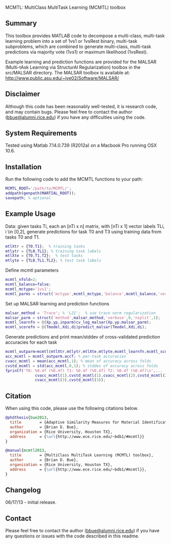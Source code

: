 MCMTL: MultiClass MultiTask Learning (MCMTL) toolbox

## Summary 

This toolbox provides MATLAB code to decompose a multi-class, multi-task learning problem into a set of 1vs1 or 1vsRest binary, multi-task subproblems, which are combined to generate multi-class, multi-task predictions via majority vote (1vs1) or maximum likelihood (1vsRest). 

Example learning and prediction functions are provided for the MALSAR (Multi-tAsk Learning via StructurAl Regularization) toolbox in the src/MALSAR directory. The MALSAR toolbox is available at: http://www.public.asu.edu/~jye02/Software/MALSAR/

## Disclaimer 

Although this code has been reasonably well-tested, it is research code, and may contain bugs. Please feel free to contact the author (bbue@alumni.rice.edu) if you have any difficulties using the code. 

## System Requirements 

Tested using Matlab 7.14.0.739 (R2012a) on a Macbook Pro running OSX 10.6.

## Installation 

Run the following code to add the MCMTL functions to your path:
```matlab
MCMTL_ROOT='/path/to/MCMTL/';
addpath(genpath(MARTIAL_ROOT));
savepath; % optional 
  ```
  
## Example Usage 

Data: given tasks Ti, each an [nTi x n] matrix, with [nTi x 1] vector labels TLi, i \in [0,2], generate predictions for task T0 and T3 using training data from tasks T0 and T1.  
```matlab
mtlXtr = {T0,T1};  % training tasks
mtlytr = {TL0,TL1}; % training task labels
mtlXte = {T0,T1,T2};  % test tasks
mtlyte = {TL0,TL1,TL2}; % test task labels
  ```
  
Define mcmtl parameters
```matlab
mcmtl_nfold=2;
mcmtl_balance=false; 
mcmtl_mctype='1vs1';
mcmtl_parms = struct('mctype',mcmtl_mctype,'balance',mcmtl_balance,'verbose',1,'nfold',mcmtl_nfold);
  ```
  
Set up MALSAR learning and prediction functions
```matlab
malsar_method = 'Trace'; % 'L21';  % use trace norm regularization
malsar_parm = struct('method',malsar_method,'verbose',0,'nsplit',1);
mcmtl_learnfn = @(Xp,yp,inparm)cv_log_malsar(Xp,yp,malsar_parm);
mcmtl_scorefn = @(Tmodel,Xdi,di)predict_malsar(Tmodel,Xdi,di);  
```
Generate predictions and print mean/stddev of cross-validated prediction accuracies for each task
```matlab
mcmtl_outparm=mcmtl(mtlXtr,mtlytr,mtlXte,mtlyte,mcmtl_learnfn,mcmtl_scorefn,mcmtl_parms);
acc_mcmtl = mcmtl_outparm.accT; % per-task accuracies
cvacc_mcmtl = mean(acc_mcmtl,1); % mean of accuracy across folds
cvstd_mcmtl = std(acc_mcmtl,0,1); % stddev of accuracy across folds
fprintf('T0: %0.4f (%0.4f) T1: %0.4f (%0.4f) T2: %0.4f (%0.4f)\n',...
             cvacc_mcmtl(1),cvstd_mcmtl(1),cvacc_mcmtl(2),cvstd_mcmtl(2),...
             cvacc_mcmtl(3),cvstd_mcmtl(3));
```

## Citation 

When using this code, please use the following citations below.

```bibtex
@phdthesis{bue2013,
  title        = {Adaptive Similarity Measures for Material Identification in Hyperspectral Imagery},
  author       = {Brian D. Bue},
  organization = {Rice University, Houston TX},
  address      = {\url{http://www.ece.rice.edu/~bdb1/#mcmtl}}
}

@manual{mcmtl2013,
  title        = {MultiClass MultiTask Learning (MCMTL) toolbox},
  author       = {Brian D. Bue},
  organization = {Rice University, Houston TX},
  address      = {\url{http://www.ece.rice.edu/~bdb1/#mcmtl}},
}
```

## Changelog 

06/17/13 - initial release.

## Contact 

Please feel free to contact the author (bbue@alumni.rice.edu) if you have any questions or issues with the code described in this readme.

